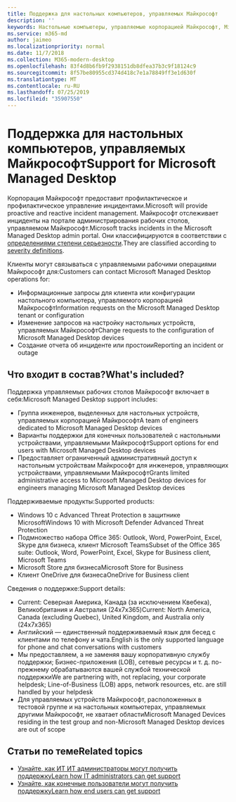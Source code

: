 ```yaml
---
title: Поддержка для настольных компьютеров, управляемых Майкрософт
description: ''
keywords: Настольные компьютеры, управляемые корпорацией Майкрософт, Microsoft 365, служба, документация
ms.service: m365-md
author: jaimeo
ms.localizationpriority: normal
ms.date: 11/7/2018
ms.collection: M365-modern-desktop
ms.openlocfilehash: 83f4d8b6fb9f2938151db8dfea37b3c9f18124c9
ms.sourcegitcommit: 8f57be80955cd374d418c7e1a78849ff3e1d630f
ms.translationtype: MT
ms.contentlocale: ru-RU
ms.lasthandoff: 07/25/2019
ms.locfileid: "35907550"
---
```

# <a name="support-for-microsoft-managed-desktop"></a><span data-ttu-id="4088f-103">Поддержка для настольных компьютеров, управляемых Майкрософт</span><span class="sxs-lookup"><span data-stu-id="4088f-103">Support for Microsoft Managed Desktop</span></span>

<span data-ttu-id="4088f-104">Корпорация Майкрософт предоставит профилактическое и профилактическое управление инцидентами.</span><span class="sxs-lookup"><span data-stu-id="4088f-104">Microsoft will provide proactive and reactive incident management.</span></span> <span data-ttu-id="4088f-105">Майкрософт отслеживает инциденты на портале администрирования рабочих столов, управляемом Майкрософт.</span><span class="sxs-lookup"><span data-stu-id="4088f-105">Microsoft tracks incidents in the Microsoft Managed Desktop admin portal.</span></span> <span data-ttu-id="4088f-106">Они классифицируются в соответствии с [определениями степени серьезности](../working-with-managed-desktop/admin-support.md#sev).</span><span class="sxs-lookup"><span data-stu-id="4088f-106">They are classified according to [severity definitions](../working-with-managed-desktop/admin-support.md#sev).</span></span>

<span data-ttu-id="4088f-107">Клиенты могут связываться с управляемыми рабочими операциями Майкрософт для:</span><span class="sxs-lookup"><span data-stu-id="4088f-107">Customers can contact Microsoft Managed Desktop operations for:</span></span>
- <span data-ttu-id="4088f-108">Информационные запросы для клиента или конфигурации настольного компьютера, управляемого корпорацией Майкрософт</span><span class="sxs-lookup"><span data-stu-id="4088f-108">Information requests on the Microsoft Managed Desktop tenant or configuration</span></span>
- <span data-ttu-id="4088f-109">Изменение запросов на настройку настольных устройств, управляемых Майкрософт</span><span class="sxs-lookup"><span data-stu-id="4088f-109">Change requests to the configuration of Microsoft Managed Desktop devices</span></span>
- <span data-ttu-id="4088f-110">Создание отчета об инциденте или простоии</span><span class="sxs-lookup"><span data-stu-id="4088f-110">Reporting an incident or outage</span></span>

## <a name="whats-included"></a><span data-ttu-id="4088f-111">Что входит в состав?</span><span class="sxs-lookup"><span data-stu-id="4088f-111">What's included?</span></span>

<span data-ttu-id="4088f-112">Поддержка управляемых рабочих столов Майкрософт включает в себя:</span><span class="sxs-lookup"><span data-stu-id="4088f-112">Microsoft Managed Desktop support includes:</span></span>

- <span data-ttu-id="4088f-113">Группа инженеров, выделенных для настольных устройств, управляемых корпорацией Майкрософт</span><span class="sxs-lookup"><span data-stu-id="4088f-113">A team of engineers dedicated to Microsoft Managed Desktop devices</span></span>
- <span data-ttu-id="4088f-114">Варианты поддержки для конечных пользователей с настольными устройствами, управляемыми Майкрософт</span><span class="sxs-lookup"><span data-stu-id="4088f-114">Support options for end users with Microsoft Managed Desktop devices</span></span>
- <span data-ttu-id="4088f-115">Предоставляет ограниченный административный доступ к настольным устройствам Майкрософт для инженеров, управляющих устройствами, управляемыми Майкрософт</span><span class="sxs-lookup"><span data-stu-id="4088f-115">Grants limited administrative access to Microsoft Managed Desktop devices for engineers managing Microsoft Managed Desktop devices</span></span> 

<span data-ttu-id="4088f-116">Поддерживаемые продукты:</span><span class="sxs-lookup"><span data-stu-id="4088f-116">Supported products:</span></span>

- <span data-ttu-id="4088f-117">Windows 10 с Advanced Threat Protection в защитнике Microsoft</span><span class="sxs-lookup"><span data-stu-id="4088f-117">Windows 10 with Microsoft Defender Advanced Threat Protection</span></span> 
- <span data-ttu-id="4088f-118">Подмножество набора Office 365: Outlook, Word, PowerPoint, Excel, Skype для бизнеса, клиент Microsoft Teams</span><span class="sxs-lookup"><span data-stu-id="4088f-118">Subset of the Office 365 suite: Outlook, Word, PowerPoint, Excel, Skype for Business client, Microsoft Teams</span></span> 
- <span data-ttu-id="4088f-119">Microsoft Store для бизнеса</span><span class="sxs-lookup"><span data-stu-id="4088f-119">Microsoft Store for Business</span></span> 
- <span data-ttu-id="4088f-120">Клиент OneDrive для бизнеса</span><span class="sxs-lookup"><span data-stu-id="4088f-120">OneDrive for Business client</span></span> 

<span data-ttu-id="4088f-121">Сведения о поддержке:</span><span class="sxs-lookup"><span data-stu-id="4088f-121">Support details:</span></span>

- <span data-ttu-id="4088f-122">Current: Северная Америка, Канада (за исключением Квебека), Великобритания и Австралия (24x7x365)</span><span class="sxs-lookup"><span data-stu-id="4088f-122">Current: North America, Canada (excluding Quebec), United Kingdom, and Australia only (24x7x365)</span></span> 
- <span data-ttu-id="4088f-123">Английский — единственный поддерживаемый язык для бесед с клиентами по телефону и чата.</span><span class="sxs-lookup"><span data-stu-id="4088f-123">English is the only supported language for phone and chat conversations with customers</span></span> 
- <span data-ttu-id="4088f-124">Мы предоставляем, а не заменяя вашу корпоративную службу поддержки; Бизнес-приложения (LOB), сетевые ресурсы и т. д. по-прежнему обрабатываются вашей службой технической поддержки</span><span class="sxs-lookup"><span data-stu-id="4088f-124">We are partnering with, not replacing, your corporate helpdesk; Line-of-Business (LOB) apps, network resources, etc. are still handled by your helpdesk</span></span> 
- <span data-ttu-id="4088f-125">Для управляемых устройств Майкрософт, расположенных в тестовой группе и на настольных компьютерах, управляемых другими Майкрософт, не хватает области</span><span class="sxs-lookup"><span data-stu-id="4088f-125">Microsoft Managed Devices residing in the test group and non-Microsoft Managed Desktop devices are out of scope</span></span> 


## <a name="related-topics"></a><span data-ttu-id="4088f-126">Статьи по теме</span><span class="sxs-lookup"><span data-stu-id="4088f-126">Related topics</span></span>

- [<span data-ttu-id="4088f-127">Узнайте, как ИТ ИТ администраторы могут получить поддержку</span><span class="sxs-lookup"><span data-stu-id="4088f-127">Learn how IT administrators can get support</span></span>](../working-with-managed-desktop/admin-support.md)
- [<span data-ttu-id="4088f-128">Узнайте, как конечные пользователи могут получить поддержку</span><span class="sxs-lookup"><span data-stu-id="4088f-128">Learn how end users can get support</span></span>](../working-with-managed-desktop/end-user-support.md)
